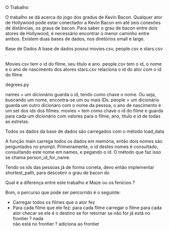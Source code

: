 O Trabalho

O trabalho se dá acerca do jogo dos gradus de Kevin Bacon. Qualquer ator de Hollywood pode estar conectador a Kevin Bacon em até seis 
conexões de distâncias, os graus de bacon. Para saber o grau de bacon entre dois atores de Hollywood, é necessário encontrar o menor
caminho entre ambos. Existem duas bases de dados, nos diretórios small e large. 

Base de Dados
A base de dados possui movies.csv, people.csv e stars.csv . 

Movies.csv tem o id do filme, seu titulo e ano.
people.csv tem o id, o nome e o ano de nascimento dos atores
stars.csv relaciona o id do ator com o id do filme

degrees.py

names  = um dicionário guarda o id, tendo como chave o nome. Ou seja, buscando um nome, encontra-se um ou mais IDs.
people = um dicionário guarda um outro dicionaro com o nome da pessoa, o ano de nascimento e um set dos ids dos filmes.
movies = tem como chave o id do filme e guarda para cada um dicionário com valores para o filme, ano, titulo e id de todas as estrelas.


Todos os dados da base de dados são carregados com o método load_data 

A função main carrega todos os dados em memória, então dois nomes são perguntados no prompt. Primeiramente, o id destes nomes é consultado, 
consultando este nome em names, e pegando o id. O método que faz isso se chama person_id_for_name.

Tendo os ids das pessoas já de forma correta, devo então implementar shortest_path, para descobrir o grau de bacon do

Qual é a diferença entre este trabalho e Maze ou os fenícios ?

Bom, o percurso que pode ser percorrido é o seguinte:

 - Carregar todos os filmes que o ator fez
 - Para cada filme que ele fez:
	para cada filme
		carregar o filme
		para cada ator
			checar se ele é o destino
			se for 
				retornar
			se não for
				já está no frontier ?
					nada				
				não está no frontier ?
					adiciona ao frontier		
	
		